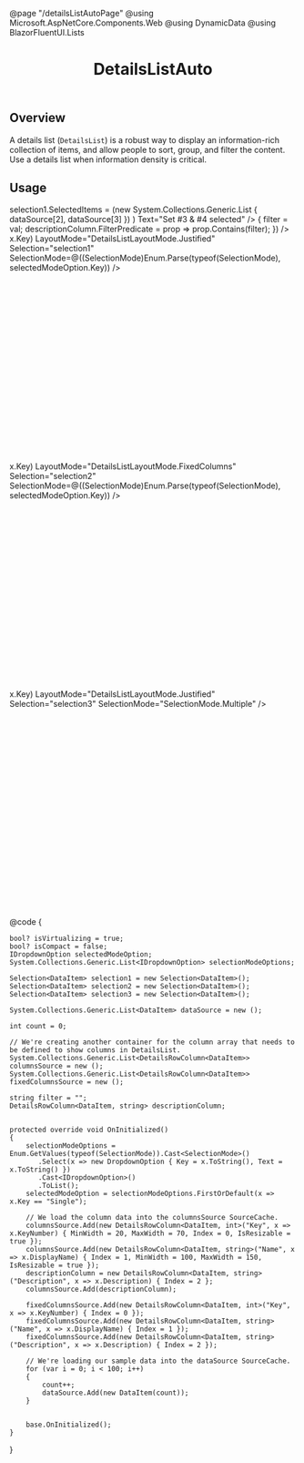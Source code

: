 ﻿@page "/detailsListAutoPage"
@using Microsoft.AspNetCore.Components.Web
@using DynamicData
@using BlazorFluentUI.Lists

<header class="root">
    <h1 class="title">DetailsListAuto</h1>
</header>
<div class="section" style="transition-delay: 0s;">
    <div id="overview" tabindex="-1">
        <h2 class="subHeading hiddenContent">Overview</h2>
    </div>
    <div class="content">
        <div class="ms-Markdown">
            <p>
                A details list (<code>DetailsList</code>) is a robust way to display an information-rich collection of items, and allow people to sort, group, and filter the content. Use a details list when information density is critical.
            </p>
        </div>
    </div>
</div>
<div class="section" style="transition-delay: 0s;">
    <div id="overview" tabindex="-1">
        <h2 class="subHeading">Usage</h2>
    </div>
    <div>
        <div class="subSection">
            <Demo MetadataPath="DetailsListAutoPage" Key="0" Header="DetailsListAuto with many options">
                <Stack Horizontal="true" Tokens="new StackTokens { ChildrenGap = new double[] { 10.0 } }">
                    <Toggle Label="IsVirtualizing" OnText="true" OffText="false" @bind-Checked="isVirtualizing" />
                    <Toggle Label="IsCompact" OnText="true" OffText="false" @bind-Checked="isCompact" />
                    <Dropdown ItemsSource=@selectionModeOptions
                              @bind-SelectedOption=selectedModeOption
                              Style="max-width:300px;">
                    </Dropdown>
                    <DefaultButton OnClick=@(arg => selection1.SelectedItems = (new System.Collections.Generic.List<DataItem> { dataSource[2], dataSource[3] }) ) Text="Set #3 & #4 selected" />
                </Stack>
                <TextField Label="Filter Description"
                           Value=@filter
                           OnInput=@(val => { filter = val; descriptionColumn.FilterPredicate = prop => prop.Contains(filter); }) />
                <div data-is-scrollable="true" style="height:400px;overflow-y:auto;">
                    <DetailsListAuto  ItemsSource="dataSource"
                                     IsVirtualizing="@isVirtualizing.GetValueOrDefault()"
                                     TItem="DataItem"
                                     Compact="@isCompact.GetValueOrDefault()"
                                     Columns="columnsSource"
                                     GetKey=@(x=>x.Key)
                                     LayoutMode="DetailsListLayoutMode.Justified"
                                     Selection="selection1"
                                     SelectionMode=@((SelectionMode)Enum.Parse(typeof(SelectionMode), selectedModeOption.Key)) />
                </div>
            </Demo>
        </div>
        <div class="subSection">
            <Demo MetadataPath="DetailsListAutoPage" Key="1" Header="DetailsListAuto with Fixed Columns">
                <div data-is-scrollable="true" style="height:400px;overflow-y:auto;">
                    <DetailsListAuto ItemsSource="dataSource"
                                     IsVirtualizing="true"
                                     Compact="true"
                                     Columns="fixedColumnsSource"
                                     GetKey=@(x=>x.Key)
                                     LayoutMode="DetailsListLayoutMode.FixedColumns"
                                     Selection="selection2"
                                     SelectionMode=@((SelectionMode)Enum.Parse(typeof(SelectionMode), selectedModeOption.Key)) />
                </div>
            </Demo>
        </div>
        <div class="subSection">
            <Demo MetadataPath="DetailsListAutoPage" Key="2" Header="DetailsListAuto with MarqueeSelection">
                <div data-is-scrollable="true" style="height:400px;overflow-y:auto;">
                    <MarqueeSelection Selection=@selection3>
                        <DetailsListAuto ItemsSource="dataSource"
                                         IsVirtualizing="true"
                                         Compact="true"
                                         Columns="columnsSource"
                                         GetKey=@(x=>x.Key)
                                         LayoutMode="DetailsListLayoutMode.Justified"
                                         Selection="selection3"
                                         SelectionMode="SelectionMode.Multiple" />
                    </MarqueeSelection>
                </div>
            </Demo>
        </div>
    </div>
</div>
@code {

    bool? isVirtualizing = true;
    bool? isCompact = false;
    IDropdownOption selectedModeOption;
    System.Collections.Generic.List<IDropdownOption> selectionModeOptions;

    Selection<DataItem> selection1 = new Selection<DataItem>();
    Selection<DataItem> selection2 = new Selection<DataItem>();
    Selection<DataItem> selection3 = new Selection<DataItem>();

    System.Collections.Generic.List<DataItem> dataSource = new ();

    int count = 0;

    // We're creating another container for the column array that needs to be defined to show columns in DetailsList.
    System.Collections.Generic.List<DetailsRowColumn<DataItem>> columnsSource = new ();
    System.Collections.Generic.List<DetailsRowColumn<DataItem>> fixedColumnsSource = new ();

    string filter = "";
    DetailsRowColumn<DataItem, string> descriptionColumn;


    protected override void OnInitialized()
    {
        selectionModeOptions = Enum.GetValues(typeof(SelectionMode)).Cast<SelectionMode>()
           .Select(x => new DropdownOption { Key = x.ToString(), Text = x.ToString() })
           .Cast<IDropdownOption>()
           .ToList();
        selectedModeOption = selectionModeOptions.FirstOrDefault(x => x.Key == "Single");

        // We load the column data into the columnsSource SourceCache.
        columnsSource.Add(new DetailsRowColumn<DataItem, int>("Key", x => x.KeyNumber) { MinWidth = 20, MaxWidth = 70, Index = 0, IsResizable = true });
        columnsSource.Add(new DetailsRowColumn<DataItem, string>("Name", x => x.DisplayName) { Index = 1, MinWidth = 100, MaxWidth = 150, IsResizable = true });
        descriptionColumn = new DetailsRowColumn<DataItem, string>("Description", x => x.Description) { Index = 2 };
        columnsSource.Add(descriptionColumn);

        fixedColumnsSource.Add(new DetailsRowColumn<DataItem, int>("Key", x => x.KeyNumber) { Index = 0 });
        fixedColumnsSource.Add(new DetailsRowColumn<DataItem, string>("Name", x => x.DisplayName) { Index = 1 });
        fixedColumnsSource.Add(new DetailsRowColumn<DataItem, string>("Description", x => x.Description) { Index = 2 });

        // We're loading our sample data into the dataSource SourceCache.
        for (var i = 0; i < 100; i++)
        {
            count++;
            dataSource.Add(new DataItem(count));
        }


        base.OnInitialized();
    }




}
